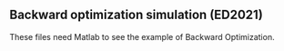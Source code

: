 ## Backward optimization simulation (ED2021)
These files need Matlab to see the example of Backward Optimization.
